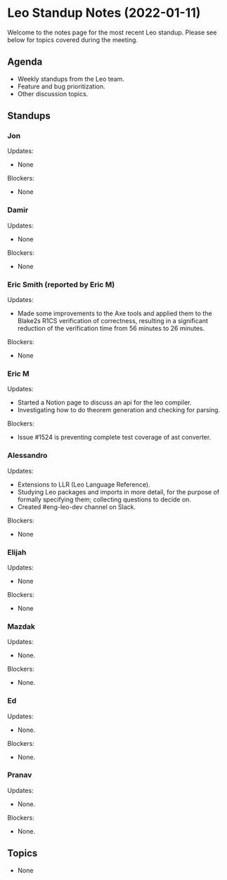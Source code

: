 # Leo Standup Notes (2022-01-11)

Welcome to the notes page for the most recent Leo standup. Please see below for topics covered during the meeting.

## Agenda

* Weekly standups from the Leo team.
* Feature and bug prioritization.
* Other discussion topics.

## Standups

### Jon

Updates:

* None

Blockers:

* None

### Damir

Updates:

* None

Blockers:

* None

### Eric Smith (reported by Eric M)

Updates:

* Made some improvements to the Axe tools and applied them to the Blake2s R1CS verification of correctness, resulting in a significant reduction of the verification time from 56 minutes to 26 minutes.

Blockers:

* None

### Eric M

Updates:

* Started a Notion page to discuss an api for the leo compiler.
* Investigating how to do theorem generation and checking for parsing.

Blockers:

* Issue #1524 is preventing complete test coverage of ast converter.

### Alessandro

Updates:

* Extensions to LLR (Leo Language Reference).
* Studying Leo packages and imports in more detail, for the purpose of formally specifying them; collecting questions to decide on.
* Created #eng-leo-dev channel on Slack.

Blockers:

* None

### Elijah

Updates:

* None

Blockers:

* None

### Mazdak

Updates:

* None.

Blockers:

* None.

### Ed

Updates:

* None.

Blockers:

* None.

### Pranav

Updates:

* None.

Blockers:

* None.

## Topics

* None

